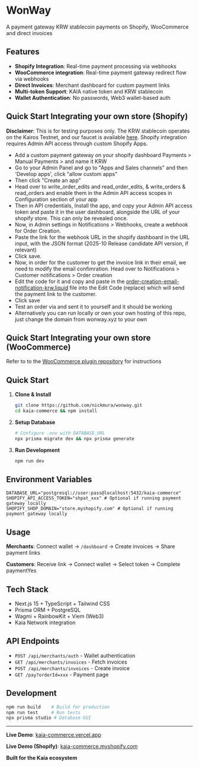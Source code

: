 # WonWay 

A payment gateway KRW stablecoin payments on Shopify, WooCommerce and direct invoices

## Features

- **Shopify Integration**: Real-time payment processing via webhooks
- **WooCommerce integration**: Real-time payment gateway redirect flow via webhooks
- **Direct Invoices**: Merchant dashboard for custom payment links  
- **Multi-token Support**: KAIA native token and KRW stablecoin
- **Wallet Authentication**: No passwords, Web3 wallet-based auth


## Quick Start Integrating your own store (Shopify)

**Disclaimer**: This is for testing purposes only. The KRW stablecoin operates on the Kairos Testnet, and our faucet is available [here](https://wonway.xyz/faucet). Shopify integration requires Admin API access through custom Shopify Apps.


- Add a custom payment gateway on your shopify dashboard Payments > Manual Payments > and name it KRW
- Go to your Admin Panel and go to "Apps and Sales channels" and then 'Develop apps', click "allow custom apps"
- Then click "Create an app"
- Head over to write_order_edits and read_order_edits, & write_orders & read_orders and enable them in the Admin API access scopes in Configuration section of your app
- Then in API credentials, Install the app, and copy your Admin API access token and paste it in the user dashboard, alongside the URL of your shopify store. This can only be revealed once.
- Now, in Admin settings in Notifications > Webhooks, create a webhook for Order Creation.
- Paste the link for the webhook URL in the shopify dashboard in the URL input, with the JSON format (2025-10 Release candidate API version, if relevant)
- Click save.
- Now, in order for the customer to get the invoice link in their email, we need to modify the email confimration. Head over to Notifications > Customer notifications > Order creation
- Edit the code for it and copy and paste in the [order-creation-email-notification-krw.liquid](https://github.com/wongateway/wongateway/blob/main/src/lib/order-creation-email-notification-krw.liquid) file into the Edit Code (replace) which will send the payment link to the customer.
- Click save
- Test an order via [](https://github.com/)and sent it to yourself and it should be working 
- Alternatively you can run locally or own your own hosting of this repo, just change the domain from wonway.xyz to your own


## Quick Start Integrating your own store (WooCommerce)

Refer to to the [WooCommerce plugin repository](https://kaia-commerce.vercel.app) for instructions

## Quick Start

1. **Clone & Install**
   ```bash
   git clone https://github.com/nickmura/wonway.git
   cd kaia-commerce && npm install
   ```

2. **Setup Database**
   ```bash
   # Configure .env with DATABASE_URL
   npx prisma migrate dev && npx prisma generate
   ```

3. **Run Development**
   ```bash
   npm run dev
   ```

## Environment Variables

```env
DATABASE_URL="postgresql://user:pass@localhost:5432/kaia-commerce"
SHOPIFY_API_ACCESS_TOKEN="shpat_xxx" # Optional if running payment gateway locally
SHOPIFY_SHOP_DOMAIN="store.myshopify.com" # Optional if running payment gateway locally
```

## Usage

**Merchants**: Connect wallet → `/dashboard` → Create invoices → Share payment links

**Customers**: Receive link → Connect wallet → Select token → Complete paymentYes

## Tech Stack

- Next.js 15 + TypeScript + Tailwind CSS
- Prisma ORM + PostgreSQL  
- Wagmi + RainbowKit + Viem (Web3)
- Kaia Network integration

## API Endpoints

- `POST /api/merchants/auth` - Wallet authentication
- `GET /api/merchants/invoices` - Fetch invoices
- `POST /api/merchants/invoices` - Create invoice
- `GET /pay?orderId=xxx` - Payment page

## Development

```bash
npm run build    # Build for production
npm run test     # Run tests
npx prisma studio # Database GUI
```

---

**Live Demo**: [kaia-commerce.vercel.app](https://kaia-commerce.vercel.app)

**Live Demo (Shopify)**: [kaia-commerce.myshopify.com](https://kaia-commerce.myshopify.com)




**Built for the Kaia ecosystem**
